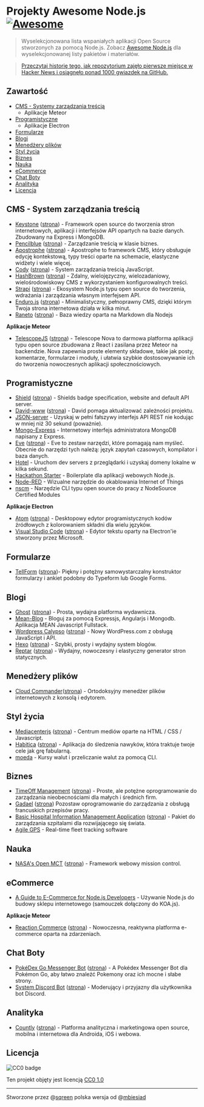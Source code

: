 # Projekty Awesome Node.js [![Awesome](https://cdn.rawgit.com/sindresorhus/awesome/d7305f38d29fed78fa85652e3a63e154dd8e8829/media/badge.svg)](https://github.com/sindresorhus/awesome)

>Wyselekcjonowana lista wspaniałych aplikacji Open Source stworzonych za pomocą Node.js. Zobacz [Awesome Node.js](https://github.com/sindresorhus/awesome-nodejs)
dla wyselekcjonowanej listy pakietów i materiałów.

> [Przeczytaj historię tego, jak repozytorium zajęło pierwsze miejsce w Hacker News i osiągnęło ponad 1000 gwiazdek na GitHub.](https://medium.com/@vdeturckheim/the-story-of-how-i-got-first-place-on-hacker-news-and-got-1000-stars-on-github-9dc9e63ef829#.1v4b51fvs)

## Zawartość
* [CMS - Systemy zarządzania treścią](#cms---system-zarz%C4%85dzania-tre%C5%9Bci%C4%85)
  * Aplikacje Meteor
* [Programistyczne](#programistyczne)
  * Aplikacje Electron
* [Formularze](#formularze)
* [Blogi](#blogi)
* [Menedżery plików](#menedżery-plików)
* [Styl życia](#styl-życia)
* [Biznes](#biznes)
* [Nauka](#nauka)
* [eCommerce](#ecommerce)
* [Chat Boty](#chat-boty)
* [Analityka](#analityka)
* [Licencja](#licencja)


## CMS - System zarządzania treścią

* [Keystone](https://github.com/keystonejs/keystone) ([strona](http://keystonejs.com/)) - Framework open source do tworzenia stron internetowych, aplikacji i interfejsów API opartych na bazie danych. Zbudowany na Express i MongoDB.
* [Pencilblue](https://github.com/pencilblue/pencilblue) ([strona](https://pencilblue.org/)) - Zarządzanie treścią w klasie biznes.
* [Apostrophe](https://github.com/punkave/apostrophe) ([strona](http://apostrophecms.org/)) - Apostrophe to framework CMS, który obsługuje edycję kontekstową, typy treści oparte na schemacie, elastyczne widżety i wiele więcej.
* [Cody](https://github.com/jcoppieters/cody/) ([strona](http://cody-cms.org/en/)) - System zarządzania treścią JavaScript.
* [HashBrown](https://github.com/Putaitu/hashbrown-cms/) ([strona](http://hashbrown.rocks/)) - Zdalny, wielojęzyczny, wielozadaniowy, wielośrodowiskowy CMS z wykorzystaniem konfigurowalnych treści.
* [Strapi](https://github.com/strapi/strapi) ([strona](http://strapi.io)) - Ekosystem Node.js typu open source do tworzenia, wdrażania i zarządzania własnym interfejsem API.
* [Enduro.js](https://github.com/Gottwik/enduro) ([strona](http://endurojs.com)) - Minimalistyczny, pełnoprawny CMS, dzięki którym Twoja strona internetowa działa w kilka minut.
* [Raneto](https://github.com/gilbitron/Raneto) ([strona](http://raneto.com/)) - Baza wiedzy oparta na Markdown dla Nodejs

**Aplikacje Meteor**
* [TelescopeJS](https://github.com/TelescopeJS/Telescope) ([strona](http://www.telescopeapp.org)) - Telescope Nova to darmowa platforma aplikacji typu open source zbudowana z React i zasilana przez Meteor na backendzie. Nova zapewnia proste elementy składowe, takie jak posty, komentarze, formularze i moduły, i ułatwia szybkie dostosowywanie ich do tworzenia nowoczesnych aplikacji społecznościowych.


## Programistyczne

* [Shield](https://github.com/badges/shields) ([strona](http://shields.io/)) - Shields badge specification, website and default API server.
* [David-www](https://github.com/alanshaw/david-www) ([strona](https://david-dm.org/)) - David pomaga aktualizować zależności projektu.
* [JSON-server](https://github.com/typicode/json-server) - Uzyskaj w pełni fałszywy interfejs API REST nie kodując w mniej niż 30 sekund (poważnie).
* [Mongo-Express](https://github.com/mongo-express/mongo-express) - Internetowy interfejs administratora MongoDB napisany z Express.
* [Eve](https://github.com/witheve/Eve) ([strona](http://witheve.com/)) - Eve to zestaw narzędzi, które pomagają nam myśleć. Obecnie do narzędzi tych należą: język zapytań czasowych, kompilator i baza danych.
* [Hotel](https://github.com/typicode/hotel) - Uruchom dev servers z przeglądarki i uzyskaj domeny lokalne w kilka sekund.
* [Hackathon Starter](https://github.com/sahat/hackathon-starter) - Boilerplate dla aplikacji webowych Node.js.
* [Node-RED](https://github.com/node-red/node-red) - Wizualne narzędzie do okablowania Internet of Things
* [nscm](https://github.com/nodesource/nscm) - Narzędzie CLI typu open source do pracy z NodeSource Certified Modules

**Aplikacje Electron**

* [Atom](https://github.com/atom/atom) ([strona](https://atom.io/)) - Desktopowy edytor programistycznych kodów źródłowych z kolorowaniem składni dla wielu języków.
* [Visual Studio Code](https://github.com/Microsoft/vscode) ([strona](https://code.visualstudio.com/)) - Edytor tekstu oparty na Electron'ie stworzony przez Microsoft.

## Formularze

* [TellForm](https://github.com/whitef0x0/tellform) ([strona](https://tellform.com))- Piękny i potężny samowystarczalny konstruktor formularzy i ankiet podobny do Typeform lub Google Forms.

## Blogi

* [Ghost](https://github.com/TryGhost/Ghost) ([strona](https://ghost.org/)) - Prosta, wydajna platforma wydawnicza.
* [Mean-Blog](https://github.com/DimitriMikadze/Mean-Blog) - Bloguj za pomocą Expressjs, Angularjs i Mongodb. Aplikacja MEAN Javascript Fullstack.
* [Wordpress Calypso](https://github.com/Automattic/wp-calypso) ([strona](https://developer.wordpress.com/calypso/)) - Nowy WordPress.com z obsługą JavaScript i API.
* [Hexo](https://github.com/hexojs/hexo) ([strona](https://hexo.io/)) - Szybki, prosty i wydajny system blogów.
* [Reptar](https://github.com/reptar/reptar) ([strona](http://reptar.github.io/)) - Wydajny, nowoczesny i elastyczny generator stron statycznych.

## Menedżery plików

* [Cloud Commander](https://github.com/coderaiser/cloudcmd)([strona](https://cloudcmd.io)) - Ortodoksyjny menedżer plików internetowych z konsolą i edytorem.

## Styl życia

* [Mediacenterjs](https://github.com/jansmolders86/mediacenterjs) ([strona](http://mediacenterjs.com/)) - Centrum mediów oparte na HTML / CSS / Javascript.
* [Habitica](https://github.com/HabitRPG/habitica) ([strona](https://habitica.com/static/front)) - Aplikacja do śledzenia nawyków, która traktuje twoje cele jak grę fabularną.
* [moeda](https://github.com/thompsonemerson/moeda) - Kursy walut i przeliczanie walut za pomocą CLI.

## Biznes

* [TimeOff Management](https://github.com/timeoff-management/application) ([strona](http://timeoff.management/)) - Proste, ale potężne oprogramowanie do zarządzania nieobecnościami dla małych i średnich firm.
* [Gadael](https://github.com/gadael/gadael) ([strona](http://www.gadael.org)) Pozostaw oprogramowanie do zarządzania z obsługą francuskich przepisów pracy.
* [Basic Hospital Information Management Application](https://github.com/IMA-WorldHealth/bhima-2.X) ([strona](https://bhi.ma/)) - Pakiet do zarządzania szpitalami dla rozwijającego się świata.
* [Agile GPS](https://github.com/llambda/agilegps) - Real-time fleet tracking software

## Nauka

* [NASA's Open MCT](https://github.com/nasa/openmct) ([strona](https://nasa.github.io/openmct/)) - Framework webowy mission control.

## eCommerce

* [A Guide to E-Commerce for Node.js Developers](https://snipcart.com/blog/node-js-ecommerce-koa-js-tutorial) - Używanie Node.js do budowy sklepu internetowego (samouczek dołączony do KOA.js).

**Aplikacje Meteor**

* [Reaction Commerce](https://github.com/reactioncommerce/reaction) ([strona](https://reactioncommerce.com/)) - Nowoczesna, reaktywna platforma e-commerce oparta na zdarzeniach.

## Chat Boty

* [PokéDex Go Messenger Bot](https://github.com/zwacky/pokedex-go) ([strona](https://www.facebook.com/PokedexGo/)) - A Pokédex Messenger Bot dla Pokémon Go, aby łatwo znaleźć Pokemony oraz ich mocne i słabe strony.
* [System Discord Bot](https://github.com/shiigehiro/System) ([strona](https://shiigehiro.github.io/system)) - Moderujący i przyjazny dla użytkownika bot Discord.
 
## Analityka

* [Countly](https://github.com/countly/countly-server) ([strona](http://count.ly)) - Platforma analityczna i marketingowa open source, mobilna i internetowa dla Androida, iOS i webowa.


## Licencja

![CC0 badge](https://upload.wikimedia.org/wikipedia/commons/f/f9/CC-Zero-badge.svg)

Ten projekt objęty jest licencją [CC0 1.0](https://creativecommons.org/publicdomain/zero/1.0/)

________________________________________________
Stworzone przez @[sqreen](https://github.com/sqreen) polska wersja od @[mbiesiad](https://github.com/mbiesiad)
